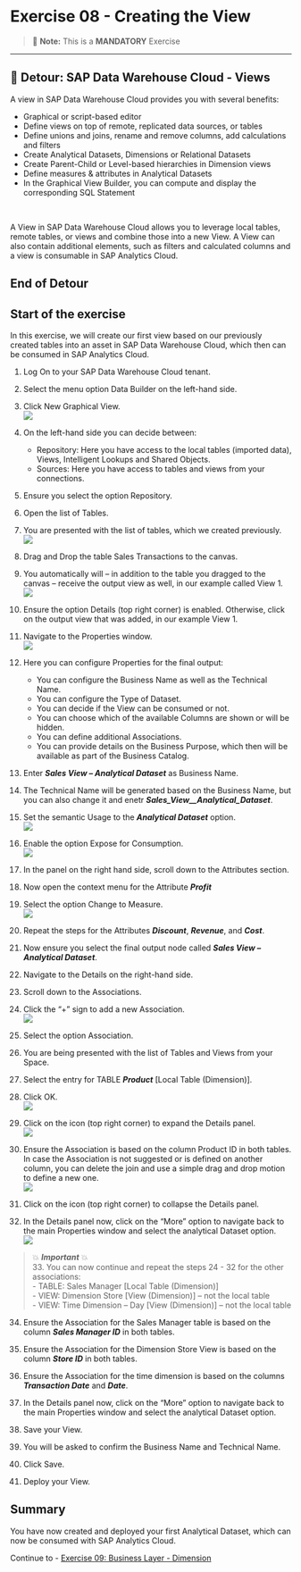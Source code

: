 # Exercise 08 - Creating the View 

> :memo: **Note:** This is a <strong>MANDATORY</strong>  Exercise

---
## :beginner: Detour: SAP Data Warehouse Cloud - Views

A view in SAP Data Warehouse Cloud provides you with several benefits:
- Graphical or script-based editor
- Define views on top of remote, replicated data sources, or tables
- Define unions and joins, rename and remove columns, add calculations and filters
- Create Analytical Datasets, Dimensions or Relational Datasets
- Create Parent-Child or Level-based hierarchies in Dimension views
- Define measures & attributes in Analytical Datasets
- In the Graphical View Builder, you can compute and display the corresponding SQL Statement
<br>  

A View in SAP Data Warehouse Cloud allows you to leverage local tables, remote tables, or views and combine
those into a new View. A View can also contain additional elements, such as filters and calculated columns and
a view is consumable in SAP Analytics Cloud.

## End of Detour

## Start of the exercise
In this exercise, we will create our first view based on our previously created tables into an asset in SAP Data Warehouse Cloud, which then can be consumed in SAP Analytics Cloud.

1. Log On to your SAP Data Warehouse Cloud tenant.
2. Select the menu option Data Builder on the left-hand side.
3. Click New Graphical View.
<br>![](images/00_00_0081.png)  
  
4. On the left-hand side you can decide between:<br><ul><li>Repository: Here you have access to the local tables (imported data), Views, Intelligent Lookups and Shared Objects.</li><li>Sources: Here you have access to tables and views from your connections.</li></ul>

5. Ensure you select the option Repository.
6. Open the list of Tables. 
7. You are presented with the list of tables, which we created previously.
<br>![](images/00_00_0083.png)  
  
8. Drag and Drop the table Sales Transactions to the canvas.
9. You automatically will – in addition to the table you dragged to the canvas – receive the output view as well,
in our example called View 1.
<br>![](images/00_00_0084.png)   
  
10. Ensure the option Details (top right corner) is enabled. Otherwise, click on the output view that was added, in our example View 1.
11. Navigate to the Properties window.
<br>![](images/00_00_0086.png) 

12. Here you can configure Properties for the final output:<br><ul><li>You can configure the Business Name as well as the Technical Name.</li><li>You can configure the Type of Dataset.</li><li>You can decide if the View can be consumed or not.</li><li>You can choose which of the available Columns are shown or will be hidden.</li><li>You can define additional Associations.</li><li>You can provide details on the Business Purpose, which then will be available as part of the
Business Catalog.</li></ul>
13. Enter ***Sales View – Analytical Dataset*** as Business Name.
14. The Technical Name will be generated based on the Business Name, but you can also change it and enetr ***Sales_View__Analytical_Dataset***.
15. Set the semantic Usage to the ***Analytical Dataset*** option.
<br>![](images/00_00_0082.png)   
  
16. Enable the option Expose for Consumption.
<br>![](images/00_00_0882.png)   
  
17. In the panel on the right hand side, scroll down to the Attributes section.
18. Now open the context menu for the Attribute ***Profit***
19. Select the option Change to Measure.
<br>![](images/00_00_0087.png)  
  
20. Repeat the steps for the Attributes ***Discount***, ***Revenue***, and ***Cost***.
21. Now ensure you select the final output node called ***Sales View – Analytical Dataset***.
22. Navigate to the Details on the right-hand side.
23. Scroll down to the Associations.
24. Click the “+” sign to add a new Association.
<br>![](images/00_00_0088.png) 
  
25. Select the option Association.
26. You are being presented with the list of Tables and Views from your Space.
27. Select the entry for TABLE ***Product*** [Local Table (Dimension)].
28. Click OK.
<br>![](images/00_00_0089.png)   
  
29. Click on the icon (top right corner) to expand the Details panel.
<br>![](images/00_00_0885.png) 

30. Ensure the Association is based on the column Product ID in both tables. In case the Association is not
suggested or is defined on another column, you can delete the join and use a simple drag and drop motion
to define a new one.
<br>![](images/00_00_0886.png)  

31. Click on the icon (top right corner) to collapse the Details panel.
32. In the Details panel now, click on the “More” option to navigate back to the main Properties window and
select the analytical Dataset option.
<br>![](images/00_00_0887.png)  

> :boom: ***Important*** :boom: <br> 
> 33. You can now continue and repeat the steps 24 - 32 for the other associations:<br>- TABLE: Sales Manager [Local Table (Dimension)]<br>- VIEW: Dimension Store [View (Dimension)] – not the local table<br>- VIEW: Time Dimension – Day [View (Dimension)] – not the local table

34. Ensure the Association for the Sales Manager table is based on the column ***Sales Manager ID*** in both tables. 
35. Ensure the Association for the Dimension Store View is based on the column ***Store ID*** in both tables. 
36. Ensure the Association for the time dimension is based on the columns ***Transaction Date*** and ***Date***.
 
37. In the Details panel now, click on the “More” option to navigate back to the main Properties window and
select the analytical Dataset option.
38. Save your View.
39. You will be asked to confirm the Business Name and Technical Name.
40. Click Save.
41. Deploy your View.


## Summary

You have now created and deployed your first Analytical Dataset, which can now be consumed with SAP Analytics
Cloud.


Continue to - [Exercise 09: Business Layer - Dimension ](../ex09/README.md)
